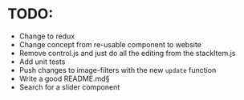 # TODO:
* Change to redux
* Change concept from re-usable component to website
* Remove control.js and just do all the editing from the stackItem.js
* Add unit tests
* Push changes to image-filters with the new `update` function
* Write a good README.md§
* Search for a slider component
